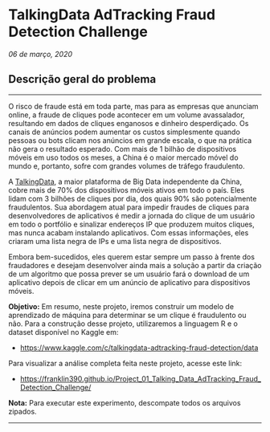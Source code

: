 # **TalkingData AdTracking Fraud Detection Challenge**

*06 de março, 2020*

## **Descrição geral do problema**

---

O risco de fraude está em toda parte, mas para as empresas que anunciam online, a fraude de cliques pode acontecer em um volume avassalador, resultando em dados de cliques enganosos e dinheiro desperdiçado. Os canais de anúncios podem aumentar os custos simplesmente quando pessoas ou bots clicam nos anúncios em grande escala, o que na prática não gera o resultado esperado. Com mais de 1 bilhão de dispositivos móveis em uso todos os meses, a China é o maior mercado móvel do mundo e, portanto, sofre com grandes volumes de tráfego fraudulento.

A <a href = 'https://www.talkingdata.com'>TalkingData</a>, a maior plataforma de Big Data independente da China, cobre mais de 70% dos dispositivos móveis ativos em todo o país. Eles lidam com 3 bilhões de cliques por dia, dos quais 90% são potencialmente fraudulentos. Sua abordagem atual para impedir fraudes de cliques para desenvolvedores de aplicativos é medir a jornada do clique de um usuário em todo o portfólio e sinalizar endereços IP que produzem muitos cliques, mas nunca acabam instalando aplicativos. Com essas informações, eles criaram uma lista negra de IPs e uma lista negra de dispositivos.

Embora bem-sucedidos, eles querem estar sempre um passo à frente dos fraudadores e desejam desenvolver ainda mais a solução a partir da criação de um algoritmo que possa prever se um usuário fará o download de um aplicativo depois de clicar em um anúncio de aplicativo para dispositivos móveis.

**Objetivo:** Em resumo, neste projeto, iremos construir um modelo de aprendizado de máquina para determinar se um clique é fraudulento ou não. Para a construção desse projeto, utilizaremos a linguagem R e o dataset disponível no Kaggle em: 

* https://www.kaggle.com/c/talkingdata-adtracking-fraud-detection/data

Para visualizar a análise completa feita neste projeto, acesse este link:

* https://franklin390.github.io/Project_01_Talking_Data_AdTracking_Fraud_Detection_Challenge/

**Nota:** Para executar este experimento, descompate todos os arquivos zipados.

---

